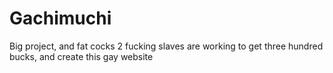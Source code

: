 # Gachimuchi

Big project, and fat cocks
 2 fucking slaves are working to get
  three hundred bucks, and create this
   gay website
